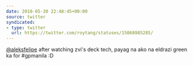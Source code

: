 ```yaml
---
date: 2010-05-30 22:48:45+00:00
source: twitter
syndicated:
- type: twitter
  url: https://twitter.com/roytang/statuses/15068985285/
---
```


[@aleksfelipe](https://twitter.com/aleksfelipe/) after watching zvi's deck tech, payag na ako na eldrazi green ka for #gpmanila :D